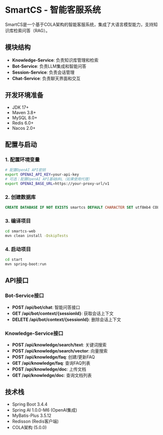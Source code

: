 # SmartCS - 智能客服系统

SmartCS是一个基于COLA架构的智能客服系统，集成了大语言模型能力，支持知识库检索问答（RAG）。

## 模块结构

- **Knowledge-Service**: 负责知识库管理和检索
- **Bot-Service**: 负责LLM集成和智能问答
- **Session-Service**: 负责会话管理
- **Chat-Service**: 负责聊天界面和交互

## 开发环境准备

- JDK 17+
- Maven 3.8+
- MySQL 8.0+
- Redis 6.0+
- Nacos 2.0+

## 配置与启动

### 1. 配置环境变量

```bash
# 配置OpenAI API密钥
export OPENAI_API_KEY=your-api-key
# 可选：配置OpenAI API基础URL（如果使用代理）
export OPENAI_BASE_URL=https://your-proxy-url/v1
```

### 2. 创建数据库

```sql
CREATE DATABASE IF NOT EXISTS smartcs DEFAULT CHARACTER SET utf8mb4 COLLATE utf8mb4_unicode_ci;
```

### 3. 编译项目

```bash
cd smartcs-web
mvn clean install -DskipTests
```

### 4. 启动项目

```bash
cd start
mvn spring-boot:run
```

## API接口

### Bot-Service接口

- **POST /api/bot/chat**: 智能问答接口
- **GET /api/bot/context/{sessionId}**: 获取会话上下文
- **DELETE /api/bot/context/{sessionId}**: 删除会话上下文

### Knowledge-Service接口

- **POST /api/knowledge/search/text**: 关键词搜索
- **POST /api/knowledge/search/vector**: 向量搜索
- **POST /api/knowledge/faq**: 创建/更新FAQ
- **GET /api/knowledge/faq**: 查询FAQ列表
- **POST /api/knowledge/doc**: 上传文档
- **GET /api/knowledge/doc**: 查询文档列表

## 技术栈

- Spring Boot 3.4.4
- Spring AI 1.0.0-M6 (OpenAI集成)
- MyBatis-Plus 3.5.12
- Redisson (Redis客户端)
- COLA架构 (5.0.0) 